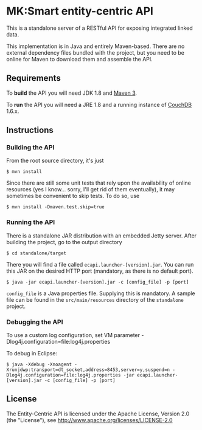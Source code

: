 <!--
Licensed under the Apache License, Version 2.0 (the "License");
you may not use this file except in compliance with the License.
You may obtain a copy of the License at

    http://www.apache.org/licenses/LICENSE-2.0

Unless required by applicable law or agreed to in writing, software
distributed under the License is distributed on an "AS IS" BASIS,
WITHOUT WARRANTIES OR CONDITIONS OF ANY KIND, either express or implied.
See the License for the specific language governing permissions and
limitations under the License.
-->
# MK:Smart entity-centric API

This is a standalone server of a RESTful API for exposing integrated linked data.

This implementation is in Java and entirely Maven-based. There are no external dependency files bundled with the project, but you need to be online for Maven to download them and assemble the API.

## Requirements

To __build__ the API you will need JDK 1.8 and [Maven 3](http://maven.apache.org).

To __run__ the API you will need a JRE 1.8 and a running instance of [CouchDB](http://couchdb.apache.org) 1.6.x.

## Instructions

### Building the API

From the root source directory, it's just

    $ mvn install

Since there are still some unit tests that rely upon the availability of online resources (yes I know... sorry, I'll get rid of them eventually), it may sometimes be convenient to skip tests. To do so, use

    $ mvn install -Dmaven.test.skip=true

### Running the API

There is a standalone JAR distribution with an embedded Jetty server. After building the project, go to the output directory

    $ cd standalone/target

There you will find a file called `ecapi.launcher-[version].jar`. You can run this JAR on the desired HTTP port (mandatory, as there is no default port).
	
    $ java -jar ecapi.launcher-[version].jar -c [config_file] -p [port]

`config_file` is a Java properties file. Supplying this is mandatory. A sample file can be found in the `src/main/resources` directory of the `standalone` project.

### Debugging the API

To use a custom log configuration, set VM parameter -Dlog4j.configuration=file:log4j.properties
 
To debug in Eclipse:

    $ java -Xdebug -Xnoagent -Xrunjdwp:transport=dt_socket,address=8453,server=y,suspend=n -Dlog4j.configuration=file:log4j.properties -jar ecapi.launcher-[version].jar -c [config_file] -p [port]

## License

The Entity-Centric API is licensed under the Apache License, Version 2.0 (the "License"), see http://www.apache.org/licenses/LICENSE-2.0
